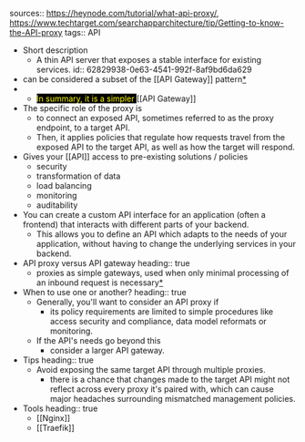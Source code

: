 sources:: https://heynode.com/tutorial/what-api-proxy/, https://www.techtarget.com/searchapparchitecture/tip/Getting-to-know-the-API-proxy
tags:: API

- Short description
	- A thin API server that exposes a stable interface for existing services.
	  id:: 62829938-0e63-4541-992f-8af9bd6da629
- can be considered a subset of the [[API Gateway]] pattern[*](https://www.techtarget.com/searchapparchitecture/tip/Getting-to-know-the-API-proxy)
- - <span style="color: yellow; background-color: black">In summary, it is a simpler </span> [[API Gateway]]
- The specific role of the proxy is
	- to connect an exposed API, sometimes referred to as the proxy endpoint, to a target API.
	- Then, it applies policies that regulate how requests travel from the exposed API to the target API, as well as how the target will respond.
- Gives your [[API]] access to pre-existing solutions / policies
	- security
	- transformation of data
	- load balancing
	- monitoring
	- auditability
- You can create a custom API interface for an application (often a frontend) that interacts with different parts of your backend.
	- This allows you to define an API which adapts to the needs of your application, without having to change the underlying services in your backend.
- API proxy versus API gateway
  heading:: true
	- proxies as simple gateways, used when only minimal processing of an inbound request is necessary[*](https://www.techtarget.com/searchapparchitecture/tip/Getting-to-know-the-API-proxy)
- When to use one or another?
  heading:: true
	- Generally, you'll want to consider an API proxy if
		- its policy requirements are limited to simple procedures like access security and compliance, data model reformats or monitoring.
	- If the API's needs go beyond this
		- consider a larger API gateway.
- Tips
  heading:: true
	- Avoid exposing the same target API through multiple proxies.
		- there is a chance that changes made to the target API might not reflect across every proxy it's paired with, which can cause major headaches surrounding mismatched management policies.
- Tools
  heading:: true
	- [[Nginx]]
	- [[Traefik]]